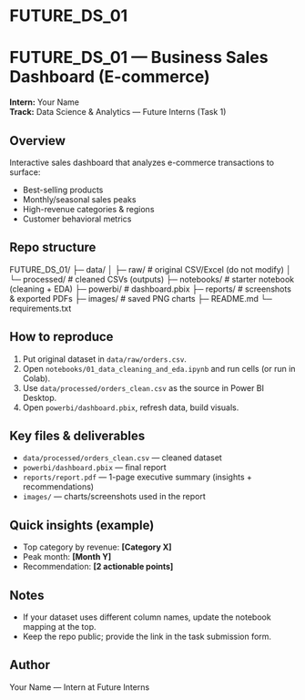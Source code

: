 # FUTURE_DS_01
# FUTURE_DS_01 — Business Sales Dashboard (E-commerce)

**Intern:** Your Name  
**Track:** Data Science & Analytics — Future Interns (Task 1)

## Overview
Interactive sales dashboard that analyzes e-commerce transactions to surface:
- Best-selling products
- Monthly/seasonal sales peaks
- High-revenue categories & regions
- Customer behavioral metrics

## Repo structure
FUTURE_DS_01/
├─ data/
│  ├─ raw/                # original CSV/Excel (do not modify)
│  └─ processed/          # cleaned CSVs (outputs)
├─ notebooks/             # starter notebook (cleaning + EDA)
├─ powerbi/               # dashboard.pbix
├─ reports/               # screenshots & exported PDFs
├─ images/                # saved PNG charts
├─ README.md
└─ requirements.txt

## How to reproduce
1. Put original dataset in `data/raw/orders.csv`.
2. Open `notebooks/01_data_cleaning_and_eda.ipynb` and run cells (or run in Colab).
3. Use `data/processed/orders_clean.csv` as the source in Power BI Desktop.
4. Open `powerbi/dashboard.pbix`, refresh data, build visuals.

## Key files & deliverables
- `data/processed/orders_clean.csv` — cleaned dataset
- `powerbi/dashboard.pbix` — final report
- `reports/report.pdf` — 1-page executive summary (insights + recommendations)
- `images/` — charts/screenshots used in the report

## Quick insights (example)
- Top category by revenue: **[Category X]**
- Peak month: **[Month Y]**
- Recommendation: **[2 actionable points]**

## Notes
- If your dataset uses different column names, update the notebook mapping at the top.
- Keep the repo public; provide the link in the task submission form.

## Author
Your Name — Intern at Future Interns
